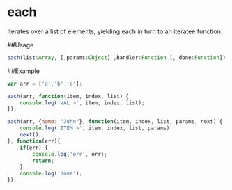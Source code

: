 each
===

Iterates over a list of elements, yielding each in turn to an iteratee function.

##Usage

```js
each(list:Array, [,params:Object] ,handler:Function [, done:Function])
```
##Example

```js
var arr = ['a','b','c'];

each(arr, function(item, index, list) {
    console.log('VAL >', item, index, list);
});

each(arr, {name: "John"}, function(item, index, list, params, next) {
    console.log('ITEM >', item, index, list, params)
    next();
}, function(err){
    if(err) {
        console.log('err', err);
        return;
    }
    console.log('done');
});
```
